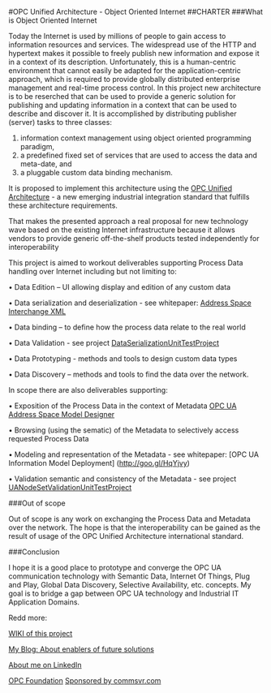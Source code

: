 #OPC Unified Architecture - Object Oriented Internet
##CHARTER
###What is Object Oriented Internet

Today the Internet is used by millions of people to gain access to information resources and services. The widespread use of the HTTP and hypertext makes it possible to freely publish new information and expose it in a context of its description. Unfortunately, this is a human-centric environment that cannot easily be adapted for the application-centric approach, which is required to provide globally distributed enterprise management and real-time process control. In this project new architecture is to be reserched that can be used to provide a generic solution for publishing and updating information in a context that can be used to describe and discover it. It is accomplished by distributing publisher (server) tasks to three classes: 

1. information context management using object oriented programming paradigm, 
2. a predefined fixed set of services that are used to access the data and meta-date, and 
3. a pluggable custom data binding mechanism. 

It is proposed to implement this architecture using the [OPC Unified Architecture](http://goo.gl/y4EHUn) - a new emerging industrial integration standard that fulfills these architecture requirements. 

That makes the presented approach a real proposal for new technology wave based on the existing Internet infrastructure because it allows vendors to provide generic off-the-shelf products tested independently for interoperability

This project is aimed to workout deliverables supporting Process Data handling over Internet including but not limiting to:

•	Data Edition – UI allowing display and edition of any custom data

•	Data serialization and deserialization - see whitepaper: [Address Space Interchange XML](http://goo.gl/LE64MA)

•	Data binding – to define how the process data relate to the real world

•	Data Validation - see project [DataSerializationUnitTestProject](https://github.com/mpostol/OPC-UA-OOI/tree/master/SemanticDataSolution/DataSerializationUnitTestProject)

•	Data Prototyping  - methods and tools to design custom data types

•	Data Discovery – methods and tools to find the data over the network.

In scope there are also deliverables supporting:

•	Exposition of the Process Data in the context of Metadata [OPC UA Address Space Model Designer](http://www.commsvr.com/Products/OPCUA/UAModelDesigner.aspx)

•	Browsing (using the sematic) of the Metadata to selectively access requested Process Data

•	Modeling and representation of the Metadata - see whitepaper: [OPC UA Information Model Deployment] (http://goo.gl/HqYjvy)

•	Validation semantic and consistency of the Metadata - see project [UANodeSetValidationUnitTestProject](https://github.com/mpostol/OPC-UA-OOI/tree/master/SemanticDataSolution/USNodeSetValidationUnitTestProject)

###Out of scope

Out of scope is any work on exchanging the Process Data and Metadata over the network. The hope is that the interoperability can be gained as the result of usage of the OPC Unified Architecture international standard. 

###Conclusion

I hope it is a good place to prototype and converge the OPC UA communication technology with Semantic Data, Internet Of Things, Plug and Play, Global Data Discovery, Selective Availability, etc. concepts. My goal is to bridge a gap between OPC UA technology and Industrial IT Application Domains. 

Redd more:

[WIKI of this project](https://github.com/mpostol/OPC-UA-OOI/wiki)

[My Blog: About enablers of future solutions](http://wwww.mpostol.wordpress.com/)

[About me on LinkedIn](https://pl.linkedin.com/in/mpostol)

[OPC Foundation](https://opcfoundation.org/)
[Sponsored by commsvr.com](http://www.commsvr.com/)
